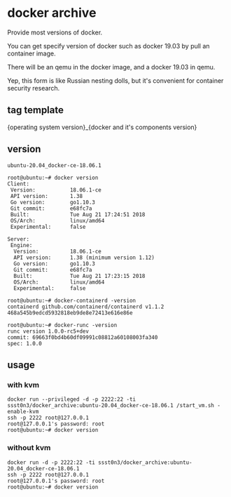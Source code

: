 # docker archive

Provide most versions of docker. 

You can get specify version of docker such as docker 19.03 by pull an container image.

There will be an qemu in the docker image, and a docker 19.03 in qemu.

Yep, this form is like Russian nesting dolls, but it's convenient for container security research.

## tag template
{operating system version}_{docker and it's components version}

## version
`ubuntu-20.04_docker-ce-18.06.1`


```
root@ubuntu:~# docker version
Client:
 Version:           18.06.1-ce
 API version:       1.38
 Go version:        go1.10.3
 Git commit:        e68fc7a
 Built:             Tue Aug 21 17:24:51 2018
 OS/Arch:           linux/amd64
 Experimental:      false

Server:
 Engine:
  Version:          18.06.1-ce
  API version:      1.38 (minimum version 1.12)
  Go version:       go1.10.3
  Git commit:       e68fc7a
  Built:            Tue Aug 21 17:23:15 2018
  OS/Arch:          linux/amd64
  Experimental:     false
```

```
root@ubuntu:~# docker-containerd -version
containerd github.com/containerd/containerd v1.1.2 468a545b9edcd5932818eb9de8e72413e616e86e
```

```
root@ubuntu:~# docker-runc -version
runc version 1.0.0-rc5+dev
commit: 69663f0bd4b60df09991c08812a60108003fa340
spec: 1.0.0
```

## usage
### with kvm

```
docker run --privileged -d -p 2222:22 -ti ssst0n3/docker_archive:ubuntu-20.04_docker-ce-18.06.1 /start_vm.sh -enable-kvm
ssh -p 2222 root@127.0.0.1
root@127.0.0.1's password: root
root@ubuntu:~# docker version
```

### without kvm
```
docker run -d -p 2222:22 -ti ssst0n3/docker_archive:ubuntu-20.04_docker-ce-18.06.1
ssh -p 2222 root@127.0.0.1
root@127.0.0.1's password: root
root@ubuntu:~# docker version
```